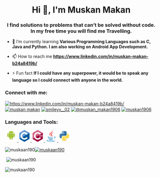 <h1 align="center">Hi 👋, I'm Muskan Makan</h1>
<h3 align="center">I find solutions to problems that can’t be solved without code. In my free time you will find me Travelling.</h3>



- 🌱 I’m currently learning **Various Programming Languages such as C, Java and Python. I am also working on Android App Development.**

- 📫 How to reach me **https://www.linkedin.com/in/muskan-makan-b24a8419b/**

- ⚡ Fun fact **If I could have any superpower, it would be to speak any language so I could connect with anyone in the world.**

<h3 align="left">Connect with me:</h3>
<p align="left">
<a href="https://linkedin.com/in/https://www.linkedin.com/in/muskan-makan-b24a8419b/" target="blank"><img align="center" src="https://raw.githubusercontent.com/rahuldkjain/github-profile-readme-generator/master/src/images/icons/Social/linked-in-alt.svg" alt="https://www.linkedin.com/in/muskan-makan-b24a8419b/" height="30" width="40" /></a>
<a href="https://fb.com/muskan makan" target="blank"><img align="center" src="https://raw.githubusercontent.com/rahuldkjain/github-profile-readme-generator/master/src/images/icons/Social/facebook.svg" alt="muskan makan" height="30" width="40" /></a>
<a href="https://instagram.com/smileyy__02" target="blank"><img align="center" src="https://raw.githubusercontent.com/rahuldkjain/github-profile-readme-generator/master/src/images/icons/Social/instagram.svg" alt="smileyy__02" height="30" width="40" /></a>
<a href="https://www.hackerrank.com/@muskan_makan1906" target="blank"><img align="center" src="https://raw.githubusercontent.com/rahuldkjain/github-profile-readme-generator/master/src/images/icons/Social/hackerrank.svg" alt="@muskan_makan1906" height="30" width="40" /></a>
<a href="https://www.leetcode.com/muskan1906" target="blank"><img align="center" src="https://raw.githubusercontent.com/rahuldkjain/github-profile-readme-generator/master/src/images/icons/Social/leet-code.svg" alt="muskan1906" height="30" width="40" /></a>
</p>

<h3 align="left">Languages and Tools:</h3>
<p align="left"> <a href="https://developer.android.com" target="_blank" rel="noreferrer"> <img src="https://raw.githubusercontent.com/devicons/devicon/master/icons/android/android-original-wordmark.svg" alt="android" width="40" height="40"/> </a> <a href="https://www.cprogramming.com/" target="_blank" rel="noreferrer"> <img src="https://raw.githubusercontent.com/devicons/devicon/master/icons/c/c-original.svg" alt="c" width="40" height="40"/> </a> <a href="https://www.w3schools.com/cpp/" target="_blank" rel="noreferrer"> <img src="https://raw.githubusercontent.com/devicons/devicon/master/icons/cplusplus/cplusplus-original.svg" alt="cplusplus" width="40" height="40"/> </a> <a href="https://www.java.com" target="_blank" rel="noreferrer"> <img src="https://raw.githubusercontent.com/devicons/devicon/master/icons/java/java-original.svg" alt="java" width="40" height="40"/> </a> <a href="https://www.python.org" target="_blank" rel="noreferrer"> <img src="https://raw.githubusercontent.com/devicons/devicon/master/icons/python/python-original.svg" alt="python" width="40" height="40"/> </a> </p>

<p><img align="left" src="https://github-readme-stats.vercel.app/api/top-langs?username=muskaan190&show_icons=true&locale=en&layout=compact" alt="muskaan190" /></p>
<p align="left"> <a href="https://github.com/ryo-ma/github-profile-trophy"><img src="https://github-profile-trophy.vercel.app/?username=muskaan190" alt="muskaan190" /></a> </p>

<p>&nbsp;<img align="center" src="https://github-readme-stats.vercel.app/api?username=muskaan190&show_icons=true&locale=en" alt="muskaan190" /></p>

<p><img align="center" src="https://github-readme-streak-stats.herokuapp.com/?user=muskaan190&" alt="muskaan190" /></p>

